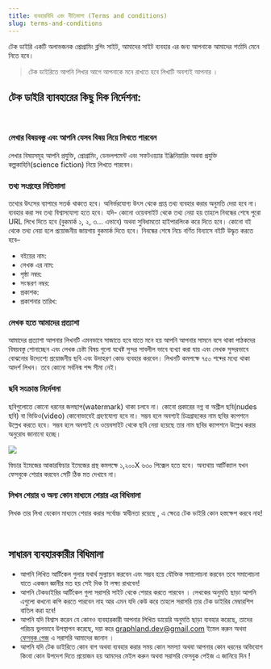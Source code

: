 ```yaml
---
title: ব্যবহারবিধি এবং নীতিমালা (Terms and conditions)
slug: terms-and-conditions
---
```


টেক ডাইরি একটি অলাভজনক প্রোগ্রামিং ব্লগিং সাইট, আমাদের সাইট ব্যবহার এর জন্য আপনাকে আমাদের শর্তাদি মেনে নিতে হবে।

> টেক ডাইরিতে আপনি লিখার আগে আপনাকে মনে রাখতে হবে লিখাটি অবশ্যই আপনার ।

## টেক ডাইরি ব্যাবহারের কিছু দিক নির্দেশনা:

<br/>

### লেখার বিষয়বস্তু এবং আপনি যেসব বিষয় নিয়ে লিখতে পারবেন

লেখার বিষয়সমূহ আপনি প্রযুক্তি, প্রোগ্রামিং, ডেভলপমেন্ট এবং সফটওয়্যার ইঞ্জিনিয়ারিং অথবা প্রযুক্তি কল্পকাহিনি(science fiction) নিয়ে লিখতে পারবেন।
<br/>

### তথ্য সংগ্রহের নিতিমালা

তথ্যের উৎসের ব্যাপারে সতর্ক থাকতে হবে। অনির্ভরযোগ্য উৎস থেকে প্রাপ্ত তথ্য ব্যবহার করার অনুমতি দেয়া হবে না। ব্যবহার করা সব তথ্য বিশ্বাসযোগ্য হতে হবে। যদি- কোনো ওয়েবসাইট থেকে তথ্য নেয়া হয় তাহলে নিবন্ধের শেষে পুরো URL লিখে দিতে হবে (বুকমার্ক ১, ২, ৩... এভাবে) অথবা সুবিধামতো হাইপারলিংক করে দিতে হবে।
কোনো বই থেকে তথ্য নেয়া হলে প্রয়োজনীয় জায়গায় বুকমার্ক দিতে হবে। নিবন্ধের শেষে নিচে বর্ণিত বিন্যাসে বইটি উদ্ধৃত করতে হবে–

- বইয়ের নাম:
- লেখক এর নাম:
- পৃষ্ঠা নম্বর:
- সংস্করণ নম্বর:
- প্রকাশক:
- প্রকাশনার তারিখ:
  <br/>

### লেখক হতে আমাদের প্রত্যাশা

আমাদের প্রত্যাশা আপনার লিখনটি এমনভাবে সাজাতে হবে যাতে মনে হয় আপনি আপনার সামনে বসে থাকা পাঠকদের বিষয়বস্তু শোনাচ্ছেন এবং লেখক চেষ্টা বিষয় গুলো যথেষ্ট সুন্দর সাবলীল ভাবে ব্যখ্যা করা যায় এবং লেখক সুন্দরভাবে বোঝনোর উদ্যেশ্যে প্রয়োজনীয় ছবি এবং উদাহরণ কোড ব্যবহার করবেন। লিখনটি কমপক্ষে ৭৫০ শব্দের মধ্যে থাকা আদর্শ লিখন। তবে কোনো সর্বনিন্ম শব্দ সীমা নেই।
<br/>

### ছবি সংক্রান্ত নির্দেশনা

ছবিগুলোতে কোনো ধরনের জলছাপ(watermark) থাকা চলবে না। কোনো প্রকারের নগ্ন বা অশ্লীল ছবি(nudes ছবি) বা ভিডিও(video) কোনোভাবেই গ্রহণযোগ্য হবে না। সম্ভব হলে অবশ্যই চিত্রগ্রাহকের নাম ছবির ক্যপশনে উল্লেখ করতে হবে। সম্ভব হলে অবশ্যই যে ওয়েবসাইট থেকে ছবি নেয়া হয়েছে তার নাম ছবির ক্যাপশনে উল্লেখ করার অনুরোধ জানানো হচ্ছে।

![](https://res.cloudinary.com/techdiary-dev/image/upload/v1619441481/static-assets/static-page-images/image-caption.png)

ফিচার ইমেজের আকারফিচার ইমেজের প্রস্থ কমপক্ষে ১,২০০X ৬৩০ পিক্সেল হতে হবে। অন্যথায় আর্টিক্যাল যখন ফেসবুকে শেয়ার করবেন সেটি ঠিক মত দেখাবে না।
<br/>

### লিখন শেয়ার ও অন্য কোন মাধ্যমে শেয়ার এর বিধিমালা

লিখক তার লিখা যেকোন মাধ্যমে শেয়ার করার সর্বোচ্চ স্বাধীনতা রয়েছে , এ ক্ষেত্রে টেক ডাইরি কোন হস্তক্ষেপ করবে নাহ!

<br/>

## সাধারন ব্যবহারকারীর বিধিমালা

- আপনি লিখিত আর্টিকেল গুলার যথার্থ মুল্যায়ন করবেন এবং সম্ভব হয়ে যৌক্তিক সমালোচনা করবেন তবে সমালোচনা যাতে একজন জ্ঞানীর মত হয় সেই দিক টা লক্ষ্য রাখবেন!
- আপনি টেকডাইরির আর্টিকেল গুলা সরাসরি সাইট থেকে শেয়ার করতে পারবেন । লেখকের অনুমতি ছাড়া আপনি এগুলো কখনো কপি করতে পারবেন নাহ আর এমন যদি কেউ করে তাহলে সরাসরি তার টেক ডাইরির মেম্বারশিপ বাতিল করা হবে!
- আপনি যদি বিশ্বাস করেন যে কোনও ব্যবহারকারী আপনার লিখিত ডায়েরি অনুমতি ছাড়া ব্যবহার করেছে, তাদের পরিচয় ভুলভাবে উপস্থাপন করেছে, দয়া করে [graphland.dev@gmail.com](mailto:graphland.dev@gmail.com?subject=techdiary.dev%3A%20article%20plagiarism%20complain) ইমেল করুন অথবা [ফেসবুক পেজ](https://www.facebook.com/techdiary.dev) এ সরাসরি আমাদের জানান ।
- আপনি যদি টেক ডাইরিতে কোন বাগ অথবা ব্যবহার করার সময় কোন সমস্যা অথবা আপনার কোন ধরনের অভিযোগ কিংবা কোন উপদেশ দিতে প্রয়োজন হয় আমদের মেইল করুন অথবা সরাসরি ফেসবুক পেইজ এ জানিয়ে দিন !
